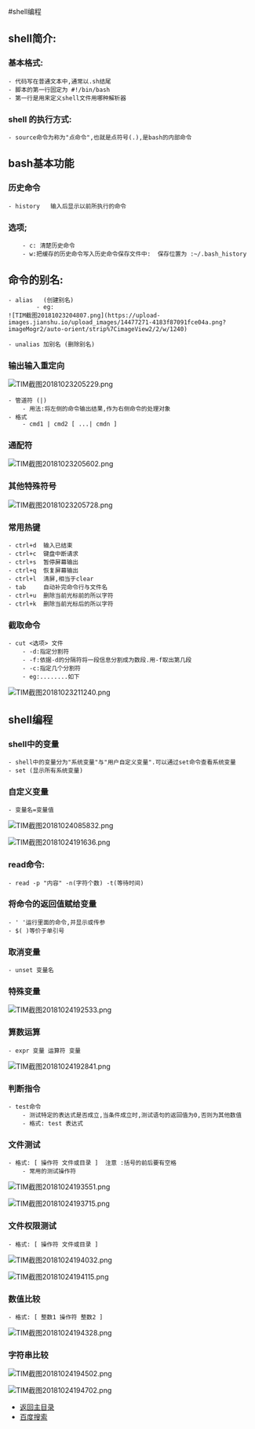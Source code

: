 #shell编程
## shell简介:
### 基本格式:
	- 代码写在普通文本中,通常以.sh结尾
	- 脚本的第一行固定为 #!/bin/bash
	- 第一行是用来定义shell文件用哪种解析器

### shell 的执行方式:
	- source命令为称为"点命令",也就是点符号(.),是bash的内部命令

## bash基本功能
### 历史命令
	- history   输入后显示以前所执行的命令

### 选项;
		- c: 清楚历史命令
		- w:把缓存的历史命令写入历史命令保存文件中:  保存位置为 :~/.bash_history

## 命令的别名:
	- alias   (创建别名)
			- eg:
	![TIM截图20181023204807.png](https://upload-images.jianshu.io/upload_images/14477271-4183f87091fce04a.png?imageMogr2/auto-orient/strip%7CimageView2/2/w/1240)

	- unalias 加别名 (删除别名)
### 输出输入重定向
	
![TIM截图20181023205229.png](https://upload-images.jianshu.io/upload_images/14477271-e57e7f74568b6e75.png?imageMogr2/auto-orient/strip%7CimageView2/2/w/1240)

	- 管道符 (|)
		- 用法:将左侧的命令输出结果,作为右侧命令的处理对象
	- 格式
		- cmd1 | cmd2 [ ...| cmdn ]

### 通配符

![TIM截图20181023205602.png](https://upload-images.jianshu.io/upload_images/14477271-7c9ffca563dc189d.png?imageMogr2/auto-orient/strip%7CimageView2/2/w/1240)

### 其他特殊符号

![TIM截图20181023205728.png](https://upload-images.jianshu.io/upload_images/14477271-52f55feaa13a5a78.png?imageMogr2/auto-orient/strip%7CimageView2/2/w/1240)

### 常用热键
	- ctrl+d  输入已结束
	- ctrl+c  键盘中断请求
	- ctrl+s  暂停屏幕输出     
	- ctrl+q  恢复屏幕输出
	- ctrl+l  清屏,相当于clear
	- tab     自动补完命令行与文件名
	- ctrl+u  删除当前光标前的所以字符
	- ctrl+k  删除当前光标后的所以字符
	
### 截取命令
	- cut <选项> 文件
		- -d:指定分割符
		- -f:依据-d的分隔符将一段信息分割成为数段.用-f取出第几段
		- -c:指定几个分割符
		- eg:........如下
	
	
![TIM截图20181023211240.png](https://upload-images.jianshu.io/upload_images/14477271-9d911be316917287.png?imageMogr2/auto-orient/strip%7CimageView2/2/w/1240)

## shell编程
### shell中的变量
	- shell中的变量分为"系统变量"与"用户自定义变量".可以通过set命令查看系统变量
	- set (显示所有系统变量)
### 自定义变量
	- 变量名=变量值 
![TIM截图20181024085832.png](https://upload-images.jianshu.io/upload_images/14477271-c0d50a47b3dded9f.png?imageMogr2/auto-orient/strip%7CimageView2/2/w/1240)

![TIM截图20181024191636.png](https://upload-images.jianshu.io/upload_images/14477271-c5ba920de9cd4b06.png?imageMogr2/auto-orient/strip%7CimageView2/2/w/1240)

### read命令:
	- read -p "内容" -n(字符个数) -t(等待时间)

### 将命令的返回值赋给变量
	- ' '运行里面的命令,并显示或传参
	- $( )等价于单引号

### 取消变量
	- unset 变量名

### 特殊变量
	
![TIM截图20181024192533.png](https://upload-images.jianshu.io/upload_images/14477271-915ab5d0bb11560c.png?imageMogr2/auto-orient/strip%7CimageView2/2/w/1240)

### 算数运算
	- expr 变量 运算符 变量
![TIM截图20181024192841.png](https://upload-images.jianshu.io/upload_images/14477271-ef782f6a2a304c87.png?imageMogr2/auto-orient/strip%7CimageView2/2/w/1240)

### 判断指令
	- test命令
		- 测试特定的表达式是否成立,当条件成立时,测试语句的返回值为0,否则为其他数值
		- 格式: test 表达式

### 文件测试
	- 格式: [ 操作符 文件或目录 ]  注意 :括号的前后要有空格
		- 常用的测试操作符
		
![TIM截图20181024193551.png](https://upload-images.jianshu.io/upload_images/14477271-f03f51a3f14a232a.png?imageMogr2/auto-orient/strip%7CimageView2/2/w/1240)

![TIM截图20181024193715.png](https://upload-images.jianshu.io/upload_images/14477271-24fc430c43c258d9.png?imageMogr2/auto-orient/strip%7CimageView2/2/w/1240)

### 文件权限测试
	- 格式: [ 操作符 文件或目录 ]
![TIM截图20181024194032.png](https://upload-images.jianshu.io/upload_images/14477271-b8a150afbfe1ed05.png?imageMogr2/auto-orient/strip%7CimageView2/2/w/1240)

![TIM截图20181024194115.png](https://upload-images.jianshu.io/upload_images/14477271-8cb39238164fac48.png?imageMogr2/auto-orient/strip%7CimageView2/2/w/1240)
	
### 数值比较
	- 格式: [ 整数1 操作符 整数2 ]
![TIM截图20181024194328.png](https://upload-images.jianshu.io/upload_images/14477271-16751fe25a56eeab.png?imageMogr2/auto-orient/strip%7CimageView2/2/w/1240)

### 字符串比较
![TIM截图20181024194502.png](https://upload-images.jianshu.io/upload_images/14477271-6eeef22821ece820.png?imageMogr2/auto-orient/strip%7CimageView2/2/w/1240)

![TIM截图20181024194702.png](https://upload-images.jianshu.io/upload_images/14477271-6a29171cdd655432.png?imageMogr2/auto-orient/strip%7CimageView2/2/w/1240)



	
	
	
	

- [返回主目录](https://abell4.github.io/)
- [百度搜索](http://baidu.com)
	